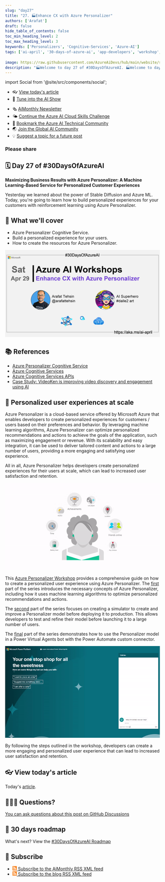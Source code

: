 ```yaml
---
slug: "day27"
title: "27. 🏭Enhance CX with Azure Personalizer"
authors: ['Arafat']
draft: false
hide_table_of_contents: false
toc_min_heading_level: 2
toc_max_heading_level: 3
keywords: ['Personalizers', 'Cognitive-Services', 'Azure-AI']
tags: ['ai-april', '30-days-of-azure-ai', 'app-developers', 'workshop', 'azure-cognitive-services']

image: https://raw.githubusercontent.com/AzureAiDevs/hub/main/website/static/img/2023-aia/banner-day27.png
description: "🏭Welcome to day 27 of #30DaysOfAzureAI. 🏭Welcome to day 27 of #30DaysOfAzureAI. Maximize your business results with Azure Personalizer - a machine learning-based service that creates personalized experiences for your customers based on their preferences and behavior."
---
```


import Social from '@site/src/components/social';

<head>

  <meta name="twitter:url" content="https://azureaidevs.github.io/hub/2023-aia/day27" />
  <meta name="twitter:title" content="Enhance CX with Azure Personalizer" />
  <meta name="twitter:description" content="🏭Welcome to day 27 of #30DaysOfAzureAI. 🏭Welcome to day 27 of #30DaysOfAzureAI. Maximize your business results with Azure Personalizer - a machine learning-based service that creates personalized experiences for your customers based on their preferences and behavior." />
  <meta name="twitter:image" content="https://raw.githubusercontent.com/AzureAiDevs/hub/main/website/static/img/2023-aia/banner-day27.png" />
  <meta name="twitter:card" content="summary_large_image" />

  <link rel="canonical" href="https://www.arafattehsin.com/reinforcement-learning-in-apps-bots-websites-with-azure-personalizer-part-1"  />
  </head>

- 👓 [View today's article](https://www.arafattehsin.com/reinforcement-learning-in-apps-bots-websites-with-azure-personalizer-part-1)
- 🍿 [Tune into the AI Show](https://aka.ms/ai-april-ai-show)
<!-- - 🧬 [Connect with Humans in AI](/hub/humans-in-ai) -->
- 🗞️ [AiMonthly Newsletter](/hub/ai-update)
- 🌤️ [Continue the Azure AI Cloud Skills Challenge](https://aka.ms/30-days-of-azure-ai-challenge)
- 🏫 [Bookmark the Azure AI Technical Community](https://aka.ms/ai-april-tech-community)
- 🌏 [Join the Global AI Community](https://www.meetup.com/pro/the-global-ai-community)
- 💡 [Suggest a topic for a future post](https://forms.office.com/r/GhtwgHVP9L)

### Please share

<Social
    page_url="https://azureaidevs.github.io/hub/2023-aia/day27"
    image_url="https://raw.githubusercontent.com/AzureAiDevs/hub/main/website/static/img/2023-aia/banner-day27.png"
    title="Enhance CX with Azure Personalizer"
    description= "🏭Welcome to day 27 of #30DaysOfAzureAI. 🏭Welcome to day 27 of #30DaysOfAzureAI. Maximize your business results with Azure Personalizer - a machine learning-based service that creates personalized experiences for your customers based on their preferences and behavior."
    hashtags="AzurePersonalizer"
    hashtag="#30DaysOfAzureAi"
/>

## 🗓️ Day 27 of #30DaysOfAzureAI

<!-- Short description section -->

**Maximizing Business Results with Azure Personalizer: A Machine Learning-Based Service for Personalized Customer Experiences**

<!-- Intro section -->

Yesterday we learned about the power of Stable Diffusion and Azure ML. Today, you're going to learn how to build personalized experiences for your customers with reinforcement learning using Azure Personalizer.

## 🎯 What we'll cover

<!-- What we'll cover section -->


- Azure Personalizer Cognitive Service.
- Build a personalized experience for your users.
- How to create the resources for Azure Personalizer.


[![Image banner for day 27](./../../static/img/2023-aia/banner-day27.png)](https://www.arafattehsin.com/reinforcement-learning-in-apps-bots-websites-with-azure-personalizer-part-1)


<!-- Reference section -->



## 📚 References

- [Azure Personalizer Cognitive Service](https://azure.microsoft.com/products/cognitive-services/personalizer?WT.mc_id=aiml-89446-dglover)
- [Azure Cognitive Services](https://azure.microsoft.com/en-au/products/cognitive-services/#overview?WT.mc_id=aiml-89446-dglover)
- [Azure Cognitive Services APIs](https://azure.microsoft.com/products/cognitive-services/#api?WT.mc_id=aiml-89446-dglover)
- [Case Study: VideoKen is improving video discovery and engagement using AI](https://startups.microsoft.com/blog/launchwithai-videoken?WT.mc_id=aiml-89446-dglover)


<!-- Body section -->


## 🚌 Personalized user experiences at scale

Azure Personalizer is a cloud-based service offered by Microsoft Azure that enables developers to create personalized experiences for customers / users based on their preferences and behavior. By leveraging machine learning algorithms, Azure Personalizer can optimize personalized recommendations and actions to achieve the goals of the application, such as maximizing engagement or revenue. With its scalability and easy integration, it can be used to deliver tailored content and actions to a large number of users, providing a more engaging and satisfying user experience.

All in all, Azure Personalizer helps developers create personalized experiences for their users at scale, which can lead to increased user satisfaction and retention.

![Personalizer gif](Personalizer.gif)

This [Azure Personalizer Workshop](https://www.arafattehsin.com/tag/azure-personalizer/) provides a comprehensive guide on how to create a personalized user experience using Azure Personalizer. The [first](https://www.arafattehsin.com/reinforcement-learning-in-apps-bots-websites-with-azure-personalizer-part-1/) part of the series introduces the necessary concepts of Azure Personalizer, including how it uses machine learning algorithms to optimize personalized recommendations and actions.

The [second](https://www.arafattehsin.com/reinforcement-learning-in-apps-bots-websites-with-azure-personalizer-part-2/) part of the series focuses on creating a simulator to create and improve a Personalizer model before deploying it to production. This allows developers to test and refine their model before launching it to a large number of users.

The [final](https://www.arafattehsin.com/reinforcement-learning-in-apps-bots-websites-with-azure-personalizer-part-3/) part of the series demonstrates how to use the Personalizer model in a Power Virtual Agents bot with the Power Automate custom connector.

![Image banner for day 27](PVA-demo.gif)

By following the steps outlined in the workshop, developers can create a more engaging and personalized user experience that can lead to increased user satisfaction and retention.

## 👓 View today's article

Today's [article](https://www.arafattehsin.com/reinforcement-learning-in-apps-bots-websites-with-azure-personalizer-part-1).


## 🙋🏾‍♂️ Questions?

[You can ask questions about this post on GitHub Discussions](https://github.com/AzureAiDevs/hub/discussions/categories/azure-ai-workshops)

## 📍 30 days roadmap

What's next? View the [#30DaysOfAzureAI Roadmap](/hub/roadmap/30days)

## 🧲 Subscribe

- [![](./../../static/img/2023-aia/rss.png) Subscribe to the AiMonthly RSS XML feed](https://azureaidevs.github.io/hub/ai-update/rss.xml)
- [![The image is the blog RSS feed available icon](./../../static/img/2023-aia/rss.png) Subscribe to the blog RSS XML feed](https://azureaidevs.github.io/hub/2023-aia/rss.xml)